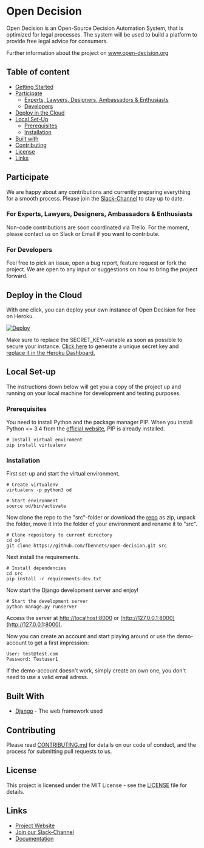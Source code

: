 # Open Decision

Open Decision is an Open-Source Decision Automation System, that is optimized for legal processes. The system will be used to build a platform to provide free legal advice for consumers.

Further information about the project on www.open-decision.org

## Table of content
- [Getting Started](#getting-started)
- [Participate](#participate)
    - [Experts, Lawyers, Designers, Ambassadors & Enthusiasts](#for-experts-lawyers-designers-ambassadors--enthusiasts)
    - [Developers](#for-developers)
- [Deploy in the Cloud](#deploy-in-the-cloud)
- [Local Set-Up](#local-set-up)
  - [Prerequisites](#prerequisites)
  - [Installation](#installation)
- [Built with](#built-with)
- [Contributing](#contributing)
- [License](#license)
- [Links](#links)

## Participate

We are happy about any contributions and currently preparing everything for a smooth process. Please join the [Slack-Channel](https://join.slack.com/t/opendecision/shared_invite/enQtNjM2NDUxNTQyNzU4LWYwMzJlZjlhOWJkMmIxMTBmMjYwMDE0Y2Y2OGUyZDBiY2FmOWU4OTVmMDFhMjNhNTIxYWZkZTNkNDRmNjQ4MmM) to stay up to date.

### For Experts, Lawyers, Designers, Ambassadors & Enthusiasts

Non-code contributions are soon coordinated via Trello. For the moment, please contact us on Slack or Email if you want to contribute.

### For Developers

Feel free to pick an issue, open a bug report, feature request or fork the project. We are open to any input or suggestions on how to bring the project forward.

## Deploy in the Cloud
With one click, you can deploy your own instance of Open Decision for free on Heroku.

[![Deploy](https://www.herokucdn.com/deploy/button.svg)](https://heroku.com/deploy)

Make sure to replace the SECRET_KEY-variable as soon as possible to secure your instance. [Click here](https://djecrety.ir/) to generate a unique secret key and [replace it in the Heroku Dashboard.](https://devcenter.heroku.com/articles/config-vars#using-the-heroku-dashboard)

## Local Set-up

The instructions down below will get you a copy of the project up and running on your local machine for development and testing purposes.

### Prerequisites

You need to install Python and the package manager PIP. When you install Python <= 3.4 from the [official website](https://www.python.org/downloads/), PIP is already installed.

```
# Install virtual enviroment
pip install virtualenv
```

### Installation

First set-up and start the virtual environment.

```
# Create virtualenv
virtualenv -p python3 od

# Start environment
source od/bin/activate

```

Now clone the repo to the "src"-folder or download the [repo](https://github.com/fbennets/open-decision) as zip, unpack the folder, move it into the folder of your environment and rename it to "src".

```
# Clone repository to current directory
cd od
git clone https://github.com/fbennets/open-decision.git src

```
Next install the requirements.

```
# Install dependencies
cd src
pip install -r requirements-dev.txt
```
Now start the Django development server and enjoy!

```
# Start the development server
python manage.py runserver
```
Access the server at [http://localhost:8000](http://localhost:8000) or [http://127.0.0.1:8000](http://127.0.0.1:8000).

Now you can create an account and start playing around or use the demo-account to get a first impression:

```
User: test@test.com
Password: Testuser1
```
If the demo-account doesn't work, simply create an own one, you don't need to use a valid email adress.

## Built With

* [Django](https://www.djangoproject.com/) - The web framework used


## Contributing

Please read [CONTRIBUTING.md](https://github.com/fbennets/open-decision/blob/master/CONTRIBUTING.md) for details on our code of conduct, and the process for submitting pull requests to us.

## License

This project is licensed under the MIT License - see the [LICENSE](https://github.com/fbennets/open-decision/blob/master/LICENSE) file for details.

## Links

* [Project Website](http://open-decision.org)
* [Join our Slack-Channel](https://join.slack.com/t/opendecision/shared_invite/enQtNjM2NDUxNTQyNzU4LWYwMzJlZjlhOWJkMmIxMTBmMjYwMDE0Y2Y2OGUyZDBiY2FmOWU4OTVmMDFhMjNhNTIxYWZkZTNkNDRmNjQ4MmM)
* [Documentation](https://open-decision.readthedocs.io/en/latest/)
